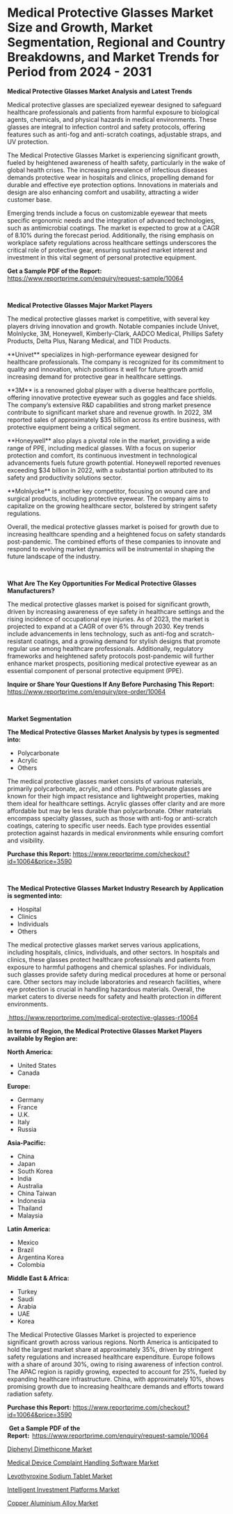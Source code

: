 <p><h1>Medical Protective Glasses Market Size and Growth, Market Segmentation, Regional and Country Breakdowns, and Market Trends for Period from 2024 -  2031</h1></p><p><strong>Medical Protective Glasses Market Analysis and Latest Trends</strong></p>
<p><p>Medical protective glasses are specialized eyewear designed to safeguard healthcare professionals and patients from harmful exposure to biological agents, chemicals, and physical hazards in medical environments. These glasses are integral to infection control and safety protocols, offering features such as anti-fog and anti-scratch coatings, adjustable straps, and UV protection.</p><p>The Medical Protective Glasses Market is experiencing significant growth, fueled by heightened awareness of health safety, particularly in the wake of global health crises. The increasing prevalence of infectious diseases demands protective wear in hospitals and clinics, propelling demand for durable and effective eye protection options. Innovations in materials and design are also enhancing comfort and usability, attracting a wider customer base.</p><p>Emerging trends include a focus on customizable eyewear that meets specific ergonomic needs and the integration of advanced technologies, such as antimicrobial coatings. The market is expected to grow at a CAGR of 8.10% during the forecast period. Additionally, the rising emphasis on workplace safety regulations across healthcare settings underscores the critical role of protective gear, ensuring sustained market interest and investment in this vital segment of personal protective equipment.</p></p>
<p><strong>Get a Sample PDF of the Report:&nbsp;</strong> <a href="https://www.reportprime.com/enquiry/request-sample/10064?utm_campaign=1720&utm_medium=2&utm_source=Github&utm_content=ia&utm_term=28112024&utm_id=medical-protective-glasses">https://www.reportprime.com/enquiry/request-sample/10064</a></p>
<p>&nbsp;</p>
<p><strong>Medical Protective Glasses Major Market Players</strong></p>
<p><p>The medical protective glasses market is competitive, with several key players driving innovation and growth. Notable companies include Univet, Molnlycke, 3M, Honeywell, Kimberly-Clark, AADCO Medical, Phillips Safety Products, Delta Plus, Narang Medical, and TIDI Products.</p><p>**Univet** specializes in high-performance eyewear designed for healthcare professionals. The company is recognized for its commitment to quality and innovation, which positions it well for future growth amid increasing demand for protective gear in healthcare settings.</p><p>**3M** is a renowned global player with a diverse healthcare portfolio, offering innovative protective eyewear such as goggles and face shields. The company’s extensive R&D capabilities and strong market presence contribute to significant market share and revenue growth. In 2022, 3M reported sales of approximately $35 billion across its entire business, with protective equipment being a critical segment.</p><p>**Honeywell** also plays a pivotal role in the market, providing a wide range of PPE, including medical glasses. With a focus on superior protection and comfort, its continuous investment in technological advancements fuels future growth potential. Honeywell reported revenues exceeding $34 billion in 2022, with a substantial portion attributed to its safety and productivity solutions sector.</p><p>**Molnlycke** is another key competitor, focusing on wound care and surgical products, including protective eyewear. The company aims to capitalize on the growing healthcare sector, bolstered by stringent safety regulations.</p><p>Overall, the medical protective glasses market is poised for growth due to increasing healthcare spending and a heightened focus on safety standards post-pandemic. The combined efforts of these companies to innovate and respond to evolving market dynamics will be instrumental in shaping the future landscape of the industry.</p></p>
<p>&nbsp;</p>
<p><strong>What Are The Key Opportunities For Medical Protective Glasses Manufacturers?</strong></p>
<p><p>The medical protective glasses market is poised for significant growth, driven by increasing awareness of eye safety in healthcare settings and the rising incidence of occupational eye injuries. As of 2023, the market is projected to expand at a CAGR of over 6% through 2030. Key trends include advancements in lens technology, such as anti-fog and scratch-resistant coatings, and a growing demand for stylish designs that promote regular use among healthcare professionals. Additionally, regulatory frameworks and heightened safety protocols post-pandemic will further enhance market prospects, positioning medical protective eyewear as an essential component of personal protective equipment (PPE).</p></p>
<p><strong>Inquire or Share Your Questions If Any Before Purchasing This Report:</strong> <a href="https://www.reportprime.com/enquiry/pre-order/10064?utm_campaign=1720&utm_medium=2&utm_source=Github&utm_content=ia&utm_term=28112024&utm_id=medical-protective-glasses">https://www.reportprime.com/enquiry/pre-order/10064</a></p>
<p>&nbsp;</p>
<p><strong>Market Segmentation</strong></p>
<p><strong>The Medical Protective Glasses Market Analysis by types is segmented into:</strong></p>
<p><ul><li>Polycarbonate</li><li>Acrylic</li><li>Others</li></ul></p>
<p><p>The medical protective glasses market consists of various materials, primarily polycarbonate, acrylic, and others. Polycarbonate glasses are known for their high impact resistance and lightweight properties, making them ideal for healthcare settings. Acrylic glasses offer clarity and are more affordable but may be less durable than polycarbonate. Other materials encompass specialty glasses, such as those with anti-fog or anti-scratch coatings, catering to specific user needs. Each type provides essential protection against hazards in medical environments while ensuring comfort and visibility.</p></p>
<p><strong>Purchase this Report:&nbsp;</strong><a href="https://www.reportprime.com/checkout?id=10064&price=3590&utm_campaign=1720&utm_medium=2&utm_source=Github&utm_content=ia&utm_term=28112024&utm_id=medical-protective-glasses">https://www.reportprime.com/checkout?id=10064&price=3590</a></p>
<p>&nbsp;</p>
<p><strong>The Medical Protective Glasses Market Industry Research by Application is segmented into:</strong></p>
<p><ul><li>Hospital</li><li>Clinics</li><li>Individuals</li><li>Others</li></ul></p>
<p><p>The medical protective glasses market serves various applications, including hospitals, clinics, individuals, and other sectors. In hospitals and clinics, these glasses protect healthcare professionals and patients from exposure to harmful pathogens and chemical splashes. For individuals, such glasses provide safety during medical procedures at home or personal care. Other sectors may include laboratories and research facilities, where eye protection is crucial in handling hazardous materials. Overall, the market caters to diverse needs for safety and health protection in different environments.</p></p>
<p><a href="https://www.reportprime.com/medical-protective-glasses-r10064?utm_campaign=1720&utm_medium=2&utm_source=Github&utm_content=ia&utm_term=28112024&utm_id=medical-protective-glasses">&nbsp;https://www.reportprime.com/medical-protective-glasses-r10064</a></p>
<p><strong>In terms of Region, the Medical Protective Glasses Market Players available by Region are:</strong></p>
<p>
    <p> <strong> North America: </strong>
        <ul>
            <li>United States</li>
            <li>Canada</li>
        </ul>
        </p> 
    <p> <strong> Europe: </strong>
        <ul>
            <li>Germany</li>
            <li>France</li>
            <li>U.K.</li>
            <li>Italy</li>
            <li>Russia</li>
        </ul>
        </p> 
    <p> <strong> Asia-Pacific: </strong>
        <ul>
            <li>China</li>
            <li>Japan</li>
            <li>South Korea</li>
            <li>India</li>
            <li>Australia</li>
            <li>China Taiwan</li>
            <li>Indonesia</li>
            <li>Thailand</li>
            <li>Malaysia</li>
        </ul>
        </p> 
    <p> <strong> Latin America: </strong>
        <ul>
            <li>Mexico</li>
            <li>Brazil</li>
            <li>Argentina Korea</li>
            <li>Colombia</li>
        </ul>
        </p> 
    <p> <strong> Middle East & Africa: </strong>
        <ul>
            <li>Turkey</li>
            <li>Saudi</li>
            <li>Arabia</li>
            <li>UAE</li>
            <li>Korea</li>
        </ul>
    </p>
    </p>
<p><p>The Medical Protective Glasses Market is projected to experience significant growth across various regions. North America is anticipated to hold the largest market share at approximately 35%, driven by stringent safety regulations and increased healthcare expenditure. Europe follows with a share of around 30%, owing to rising awareness of infection control. The APAC region is rapidly growing, expected to account for 25%, fueled by expanding healthcare infrastructure. China, with approximately 10%, shows promising growth due to increasing healthcare demands and efforts toward radiation safety.</p></p>
<p><strong>Purchase this Report: </strong><a href="https://www.reportprime.com/checkout?id=10064&price=3590&utm_campaign=1720&utm_medium=2&utm_source=Github&utm_content=ia&utm_term=28112024&utm_id=medical-protective-glasses">https://www.reportprime.com/checkout?id=10064&price=3590</a></p>
<p>&nbsp;<strong>Get a Sample PDF of the Report:&nbsp;&nbsp;</strong><a href="https://www.reportprime.com/enquiry/request-sample/10064?utm_campaign=1720&utm_medium=2&utm_source=Github&utm_content=ia&utm_term=28112024&utm_id=medical-protective-glasses">https://www.reportprime.com/enquiry/request-sample/10064</a></p>
<p><strong></strong></p>
<p><p><a href="https://www.linkedin.com/pulse/examining-market-forces-influencing-diphenyl-dimethicone-size-7hftf?utm_campaign=1720&utm_medium=2&utm_source=Github&utm_content=ia&utm_term=28112024&utm_id=medical-protective-glasses">Diphenyl Dimethicone Market</a></p><p><a href="https://issuu.com/reportprime-2/docs/medical-device-complaint-handling-s_45865ded415eec?utm_campaign=1720&utm_medium=2&utm_source=Github&utm_content=ia&utm_term=28112024&utm_id=medical-protective-glasses">Medical Device Complaint Handling Software Market</a></p><p><a href="https://www.linkedin.com/pulse/estimating-size-levothyroxine-sodium-tablet-market-current-obfqf?utm_campaign=1720&utm_medium=2&utm_source=Github&utm_content=ia&utm_term=28112024&utm_id=medical-protective-glasses">Levothyroxine Sodium Tablet Market</a></p><p><a href="https://issuu.com/reportprime-2/docs/intelligent-investment-platforms-ma_a85996d08f3b0b?utm_campaign=1720&utm_medium=2&utm_source=Github&utm_content=ia&utm_term=28112024&utm_id=medical-protective-glasses">Intelligent Investment Platforms Market</a></p><p><a href="https://www.linkedin.com/pulse/copper-aluminium-alloy-market-report-industry-value-revenue-forecast-dgdif?utm_campaign=1720&utm_medium=2&utm_source=Github&utm_content=ia&utm_term=28112024&utm_id=medical-protective-glasses">Copper Aluminium Alloy Market</a></p></p>